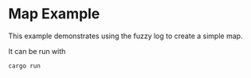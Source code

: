 # Map Example
This example demonstrates using the fuzzy log to create
a simple map.  

It can be run with

    cargo run
